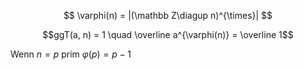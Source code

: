 
$$
\varphi(n) = |(\mathbb Z\diagup n)^{\times}|
$$

$$ggT(a, n) = 1 \quad \overline a^{\varphi(n)} = \overline 1$$

Wenn $n = p$ prim $\varphi(p) = p-1$
